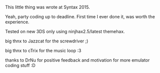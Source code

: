 This little thing was wrote at Syntax 2015.

Yeah, party coding up to deadline. 
First time I ever done it, was worth the experience.

Tested on new 3DS only using ninjhax2.5/latest themehax.

big thnx to Jazzcat for the screwdriver ;)

big thnx to cTrix for the music loop :3

thanks to DrNu for positive feedback and motivation for more emulator coding stuff
 :D